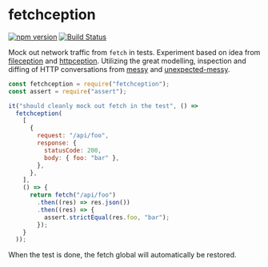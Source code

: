 # fetchception

[![npm version](https://badge.fury.io/js/fetchception.svg)](https://www.npmjs.com/package/fetchception)
[![Build Status](https://travis-ci.org/gustavnikolaj/fetchception.svg?branch=master)](https://travis-ci.org/gustavnikolaj/fetchception)

Mock out network traffic from `fetch` in tests. Experiment based on idea from
[fileception](https://github.com/papandreou/fileception) and
[httpception](https://github.com/papandreou/httpception). Utilizing the great
modelling, inspection and diffing of HTTP conversations from
[messy](https://github.com/papandreou/messy) and
[unexpected-messy](https://github.com/unexpectedjs/unexpected-messy).

```js
const fetchception = require("fetchception");
const assert = require("assert");

it("should cleanly mock out fetch in the test", () =>
  fetchception(
    [
      {
        request: "/api/foo",
        response: {
          statusCode: 200,
          body: { foo: "bar" },
        },
      },
    ],
    () => {
      return fetch("/api/foo")
        .then((res) => res.json())
        .then((res) => {
          assert.strictEqual(res.foo, "bar");
        });
    }
  ));
```

When the test is done, the fetch global will automatically be restored.
